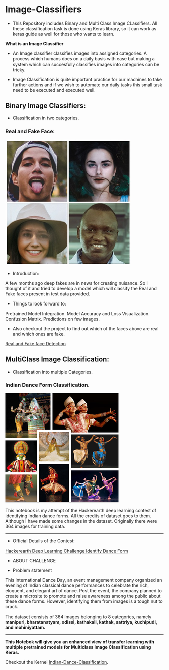 # Image-Classifiers

- This Repository includes Binary and Multi Class Image CLassifiers. All these classification task is done using 
  Keras library, so it can work as keras guide as well for those who wants to learn.

**What is an Image Classifier**

- An Image classifier classifies images into assigned categories. A process which humans does on a daily basis with ease but 
making a system which can succesfully classifies images into categories can be tricky.

- Image Classification is quite important practice for our machines to take further actions and if we wish to automate our 
daily tasks this small task need to be executed and executed well.

## Binary Image Classifiers:

- Classification in two categories.

### Real and Fake Face:

![](images/real_fake.jpeg)

- Introduction:

A few months ago deep fakes are in news for creating nuisance. So I thought of it and tried to develop a model which will classify the Real and Fake faces present in test data provided.

- Things to look forward to:

 Pretrained Model Integration.
 Model Accuracy and Loss Visualization.
 Confusion Matrix.
 Predictions on few images.

- Also checkout the project to find out which of the faces above are real and which ones are fake.

[Real and Fake face Detection](https://www.kaggle.com/aditya48/real-and-fake-face-detection)

## MultiClass Image Classification:

- Classification into multiple Categories.

### Indian Dance Form Classification.

![](images/dance.png)

This notebook is my attempt of the Hackerearth deep learning contest of identifying Indian dance forms. All the credits of dataset goes to them. Although I have made some changes in the dataset. Originally there were 364 images for training data.

**************************************************************

- Official Details of the Contest:

[Hackerearth Deep Learning Challenge Identify Dance Form](https://www.hackerearth.com/challenges/competitive/hackerearth-deep-learning-challenge-identify-dance-form/)

- ABOUT CHALLENGE

- Problem statement

This International Dance Day, an event management company organized an evening of Indian classical dance performances to celebrate the rich, eloquent, and elegant art of dance. Post the event, the company planned to create a microsite to promote and raise awareness among the public about these dance forms. However, identifying them from images is a tough nut to crack.

The dataset consists of 364 images belonging to 8 categories, namely **manipuri, bharatanatyam, odissi, kathakali, kathak, sattriya, kuchipudi, and mohiniyattam.**

*****************************************************

**This Notebok will give you an enhanced view of transfer learning with multiple pretrained models for Multiclass Image Classification using Keras.**

Checkout the Kernel [Indian-Dance-Classification](https://www.kaggle.com/aditya48/indian-dance-classification).

